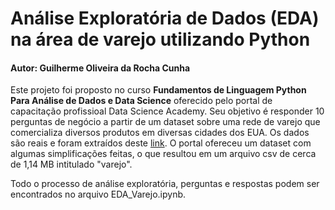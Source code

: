 # Análise Exploratória de Dados (EDA) na área de varejo utilizando Python
#### Autor: Guilherme Oliveira da Rocha Cunha

Este projeto foi proposto no curso **Fundamentos de Linguagem Python Para Análise de Dados e Data Science** oferecido pelo portal de capacitação profissioal Data Science Academy. Seu objetivo é responder 10 perguntas de negócio a partir de um dataset sobre uma rede de varejo que comercializa diversos produtos em diversas cidades dos EUA. Os dados são reais e foram extraídos deste [link](https://community.tableau.com/s/question/0D54T00000CWeX8SAL/sample-superstore-sales-excelxls). O portal ofereceu um dataset com algumas simplificações feitas, o que resultou em um arquivo csv de cerca de 1,14 MB intitulado "varejo".

Todo o processo de análise exploratória, perguntas e respostas podem ser encontrados no arquivo EDA_Varejo.ipynb.
